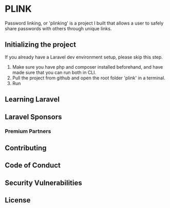 # PLINK
Password linking, or 'plinking' is a project I built that allows a user to safely share passwords with others through unique links.

## Initializing the project
If you already have a Laravel dev environment setup, please skip this step. 
1. Make sure you have php and composer installed beforehand, and have made sure that you can run both in CLI.
2. Pull the project from github and open the root folder 'plink' in a terminal.
3. Run 

## Learning Laravel

## Laravel Sponsors

### Premium Partners

## Contributing

## Code of Conduct

## Security Vulnerabilities

## License

